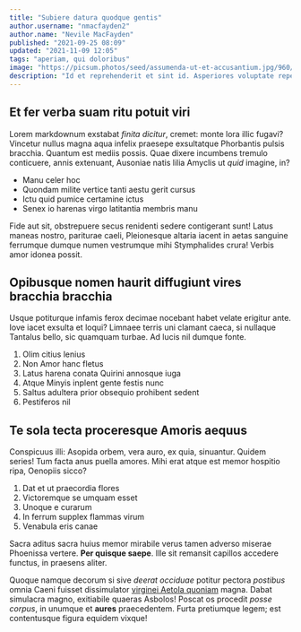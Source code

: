 ```yaml
---
title: "Subiere datura quodque gentis"
author.username: "nmacfayden2"
author.name: "Nevile MacFayden"
published: "2021-09-25 08:09"
updated: "2021-11-09 12:05"
tags: "aperiam, qui doloribus"
image: "https://picsum.photos/seed/assumenda-ut-et-accusantium.jpg/960/640"
description: "Id et reprehenderit et sint id. Asperiores voluptate repellat nemo aut facere quod quas dolorem. Qui assumenda eum similique qui incidunt aut est omnis."
---
```


## Et fer verba suam ritu potuit viri

Lorem markdownum exstabat *finita dicitur*, cremet: monte lora illic fugavi?
Vincetur nullus magna aqua infelix praesepe exsultatque Phorbantis pulsis
bracchia. Quantum est mediis possis. Quae dixere incumbens tremulo conticuere,
annis extenuant, Ausoniae natis lilia Amyclis ut *quid* imagine, in?

- Manu celer hoc
- Quondam milite vertice tanti aestu gerit cursus
- Ictu quid pumice certamine ictus
- Senex io harenas virgo latitantia membris manu

Fide aut sit, obstrepuere secus renidenti sedere contigerant sunt! Latus maneas
nostro, pariturae caeli, Pleionesque altaria iacent in aetas sanguine ferrumque
dumque numen vestrumque mihi Stymphalides crura! Verbis amor idonea possit.

## Opibusque nomen haurit diffugiunt vires bracchia bracchia

Usque potiturque infamis ferox decimae nocebant habet velate erigitur ante. Iove
iacet exsulta et loqui? Limnaee terris uni clamant caeca, si nullaque Tantalus
bello, sic quamquam turbae. Ad lucis nil dumque fonte.

1. Olim citius lenius
2. Non Amor hanc fletus
3. Latus harena conata Quirini annosque iuga
4. Atque Minyis inplent gente festis nunc
5. Saltus adultera prior obsequio prohibent sedent
6. Pestiferos nil

## Te sola tecta proceresque Amoris aequus

Conspicuus illi: Asopida orbem, vera auro, ex quia, sinuantur. Quidem series!
Tum facta anus puella amores. Mihi erat atque est memor hospitio ripa, Oenopiis
sicco?

1. Dat et ut praecordia flores
2. Victoremque se umquam esset
3. Unoque e curarum
4. In ferrum supplex flammas virum
5. Venabula eris canae

Sacra aditus sacra huius memor mirabile verus tamen adverso miserae Phoenissa
vertere. **Per quisque saepe**. Ille sit remansit capillos accedere functus, in
praesens aliter.

Quoque namque decorum si sive *deerat occiduae* potitur pectora *postibus* omnia
Caeni fuisset dissimulator [virginei Aetola
quoniam](http://www.etcacumina.com/hortanda-rigorem) magna. Dabat simulacra
magno, exitiabile quaeras Asbolos! Poscat os procedit *posse corpus*, in unumque
et **aures** praecedentem. Furta pretiumque legem; est contentusque figura
equidem vixque!
